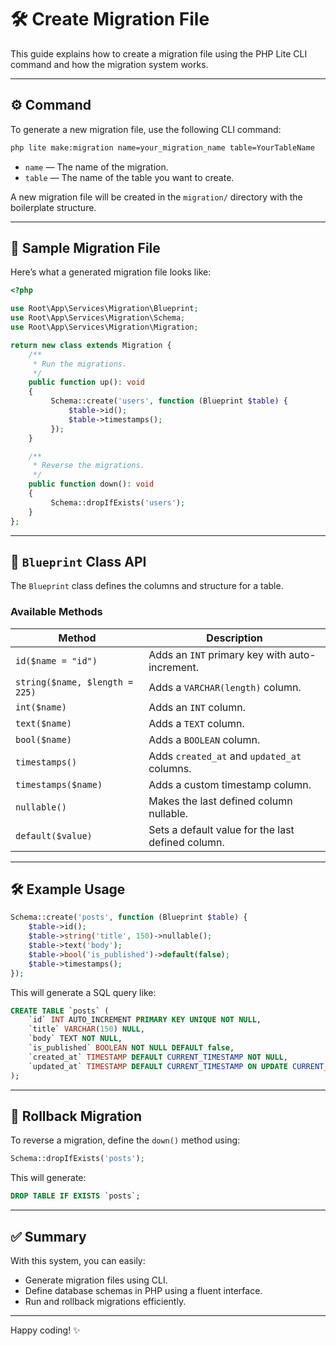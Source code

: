 
# 🛠️ Create Migration File

This guide explains how to create a migration file using the PHP Lite CLI command and how the migration system works.

---

## ⚙️ Command

To generate a new migration file, use the following CLI command:

```bash
php lite make:migration name=your_migration_name table=YourTableName
```

- `name` — The name of the migration.
- `table` — The name of the table you want to create.

A new migration file will be created in the `migration/` directory with the boilerplate structure.

---

## 📁 Sample Migration File

Here’s what a generated migration file looks like:

```php
<?php

use Root\App\Services\Migration\Blueprint;
use Root\App\Services\Migration\Schema;
use Root\App\Services\Migration\Migration;

return new class extends Migration {
    /**
     * Run the migrations.
     */
    public function up(): void
    {
         Schema::create('users', function (Blueprint $table) {
             $table->id();
             $table->timestamps();
         });
    }

    /**
     * Reverse the migrations.
     */
    public function down(): void
    {
         Schema::dropIfExists('users');
    }
};
```

---

## 🧱 `Blueprint` Class API

The `Blueprint` class defines the columns and structure for a table.

### Available Methods

| Method | Description |
|--------|-------------|
| `id($name = "id")` | Adds an `INT` primary key with auto-increment. |
| `string($name, $length = 225)` | Adds a `VARCHAR(length)` column. |
| `int($name)` | Adds an `INT` column. |
| `text($name)` | Adds a `TEXT` column. |
| `bool($name)` | Adds a `BOOLEAN` column. |
| `timestamps()` | Adds `created_at` and `updated_at` columns. |
| `timestamps($name)` | Adds a custom timestamp column. |
| `nullable()` | Makes the last defined column nullable. |
| `default($value)` | Sets a default value for the last defined column. |

---

## 🛠 Example Usage

```php
Schema::create('posts', function (Blueprint $table) {
    $table->id();
    $table->string('title', 150)->nullable();
    $table->text('body');
    $table->bool('is_published')->default(false);
    $table->timestamps();
});
```

This will generate a SQL query like:

```sql
CREATE TABLE `posts` (
    `id` INT AUTO_INCREMENT PRIMARY KEY UNIQUE NOT NULL,
    `title` VARCHAR(150) NULL,
    `body` TEXT NOT NULL,
    `is_published` BOOLEAN NOT NULL DEFAULT false,
    `created_at` TIMESTAMP DEFAULT CURRENT_TIMESTAMP NOT NULL,
    `updated_at` TIMESTAMP DEFAULT CURRENT_TIMESTAMP ON UPDATE CURRENT_TIMESTAMP NOT NULL
);
```

---

## 🧹 Rollback Migration

To reverse a migration, define the `down()` method using:

```php
Schema::dropIfExists('posts');
```

This will generate:

```sql
DROP TABLE IF EXISTS `posts`;
```

---

## ✅ Summary

With this system, you can easily:

- Generate migration files using CLI.
- Define database schemas in PHP using a fluent interface.
- Run and rollback migrations efficiently.

---

Happy coding! ✨
